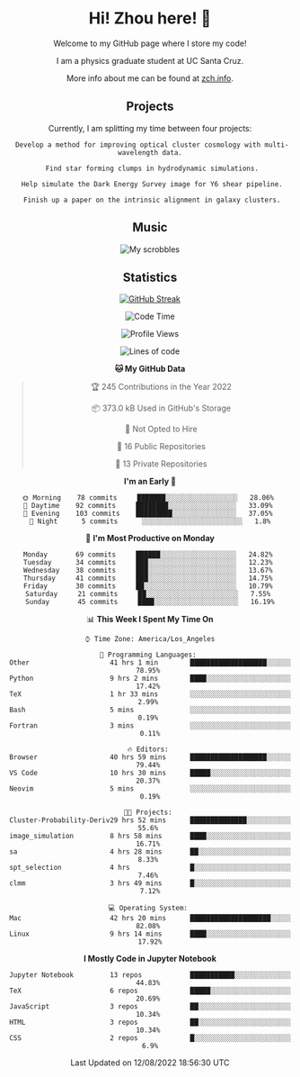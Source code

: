<div align="center">
<h1> Hi! Zhou here! 👋 </h1>


Welcome to my GitHub page where I store my code! 

I am a physics graduate student at UC Santa Cruz. 

More info about me can be found at [zch.info](www.zch.info).

## Projects

Currently, I am splitting my time between four projects:
```
 Develop a method for improving optical cluster cosmology with multi-wavelength data.
 
 Find star forming clumps in hydrodynamic simulations.
 
 Help simulate the Dark Energy Survey image for Y6 shear pipeline.
 
 Finish up a paper on the intrinsic alignment in galaxy clusters.
```

## Music
![My scrobbles](https://lastfm-recently-played.vercel.app/api?user=zchvsre)


## Statistics

[![GitHub Streak](https://github-readme-streak-stats.herokuapp.com/?user=zhouconghao&theme=highcontrast)](https://git.io/streak-stats)

<!--START_SECTION:waka-->
![Code Time](http://img.shields.io/badge/Code%20Time-0%20secs-blue)

![Profile Views](http://img.shields.io/badge/Profile%20Views-31-blue)

![Lines of code](https://img.shields.io/badge/From%20Hello%20World%20I%27ve%20Written-609%20Thousand%20lines%20of%20code-blue)

**🐱 My GitHub Data** 

> 🏆 245 Contributions in the Year 2022
 > 
> 📦 373.0 kB Used in GitHub's Storage 
 > 
> 🚫 Not Opted to Hire
 > 
> 📜 16 Public Repositories 
 > 
> 🔑 13 Private Repositories  
 > 
**I'm an Early 🐤** 

```text
🌞 Morning    78 commits     ███████░░░░░░░░░░░░░░░░░░   28.06% 
🌆 Daytime    92 commits     ████████░░░░░░░░░░░░░░░░░   33.09% 
🌃 Evening    103 commits    █████████░░░░░░░░░░░░░░░░   37.05% 
🌙 Night      5 commits      ░░░░░░░░░░░░░░░░░░░░░░░░░   1.8%

```
📅 **I'm Most Productive on Monday** 

```text
Monday       69 commits     ██████░░░░░░░░░░░░░░░░░░░   24.82% 
Tuesday      34 commits     ███░░░░░░░░░░░░░░░░░░░░░░   12.23% 
Wednesday    38 commits     ███░░░░░░░░░░░░░░░░░░░░░░   13.67% 
Thursday     41 commits     ███░░░░░░░░░░░░░░░░░░░░░░   14.75% 
Friday       30 commits     ██░░░░░░░░░░░░░░░░░░░░░░░   10.79% 
Saturday     21 commits     ██░░░░░░░░░░░░░░░░░░░░░░░   7.55% 
Sunday       45 commits     ████░░░░░░░░░░░░░░░░░░░░░   16.19%

```


📊 **This Week I Spent My Time On** 

```text
⌚︎ Time Zone: America/Los_Angeles

💬 Programming Languages: 
Other                    41 hrs 1 min        ███████████████████░░░░░░   78.95% 
Python                   9 hrs 2 mins        ████░░░░░░░░░░░░░░░░░░░░░   17.42% 
TeX                      1 hr 33 mins        ░░░░░░░░░░░░░░░░░░░░░░░░░   2.99% 
Bash                     5 mins              ░░░░░░░░░░░░░░░░░░░░░░░░░   0.19% 
Fortran                  3 mins              ░░░░░░░░░░░░░░░░░░░░░░░░░   0.11%

🔥 Editors: 
Browser                  40 hrs 59 mins      ███████████████████░░░░░░   79.44% 
VS Code                  10 hrs 30 mins      █████░░░░░░░░░░░░░░░░░░░░   20.37% 
Neovim                   5 mins              ░░░░░░░░░░░░░░░░░░░░░░░░░   0.19%

🐱‍💻 Projects: 
Cluster-Probability-Deriv29 hrs 52 mins      ██████████████░░░░░░░░░░░   55.6% 
image_simulation         8 hrs 58 mins       ████░░░░░░░░░░░░░░░░░░░░░   16.71% 
sa                       4 hrs 28 mins       ██░░░░░░░░░░░░░░░░░░░░░░░   8.33% 
spt_selection            4 hrs               █░░░░░░░░░░░░░░░░░░░░░░░░   7.46% 
clmm                     3 hrs 49 mins       █░░░░░░░░░░░░░░░░░░░░░░░░   7.12%

💻 Operating System: 
Mac                      42 hrs 20 mins      ████████████████████░░░░░   82.08% 
Linux                    9 hrs 14 mins       ████░░░░░░░░░░░░░░░░░░░░░   17.92%

```

**I Mostly Code in Jupyter Notebook** 

```text
Jupyter Notebook         13 repos            ███████████░░░░░░░░░░░░░░   44.83% 
TeX                      6 repos             █████░░░░░░░░░░░░░░░░░░░░   20.69% 
JavaScript               3 repos             ██░░░░░░░░░░░░░░░░░░░░░░░   10.34% 
HTML                     3 repos             ██░░░░░░░░░░░░░░░░░░░░░░░   10.34% 
CSS                      2 repos             █░░░░░░░░░░░░░░░░░░░░░░░░   6.9%

```



 Last Updated on 12/08/2022 18:56:30 UTC
<!--END_SECTION:waka-->

<!-- ![](https://raw.githubusercontent.com/zhouconghao/github-stats/master/generated/overview.svg#gh-dark-mode-only)
![](https://raw.githubusercontent.com/zhouconghao/github-stats/master/generated/overview.svg#gh-light-mode-only)

![](https://raw.githubusercontent.com/zhouconghao/github-stats/master/generated/languages.svg#gh-dark-mode-only)
![](https://raw.githubusercontent.com/zhouconghao/github-stats/master/generated/languages.svg#gh-light-mode-only) -->

</div>


<!--
**zchvsre/zchvsre** is a ✨ _special_ ✨ repository because its `README.md` (this file) appears on your GitHub profile.

Here are some ideas to get you started:

- 🔭 I’m currently working on ...
- 🌱 I’m currently learning ...
- 👯 I’m looking to collaborate on ...
- 🤔 I’m looking for help with ...
- 💬 Ask me about ...
- 📫 How to reach me: ...
- 😄 Pronouns: ...
- ⚡ Fun fact: ...
-->
 
 </p>
